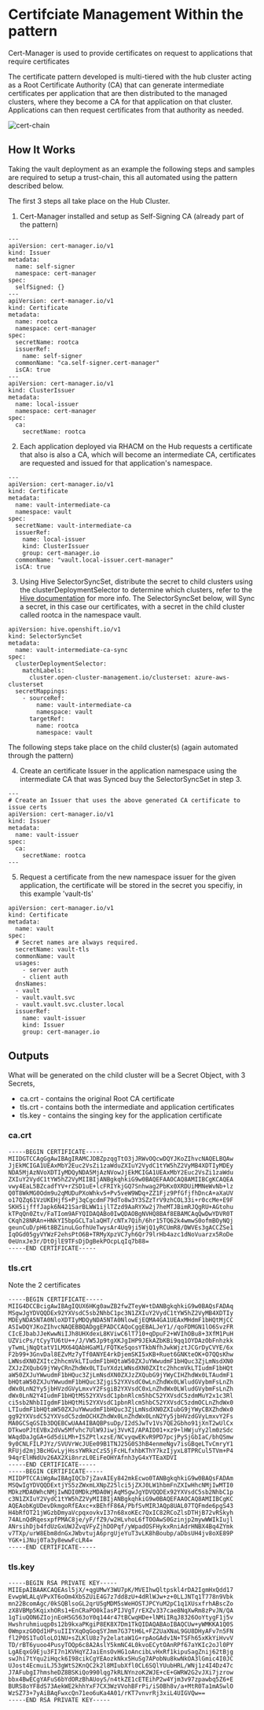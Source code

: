 # Certifciate Management Within the pattern
Cert-Manager is used to provide certificates on request to applications that require certificates

The certificate pattern developed is multi-tiered with the hub cluster acting as a Root Certificate Authority (CA) that can generate intermediate certificates per application that are then distributed to the managed clusters, where they become a CA for that application on that cluster. Applications can then request certificates from that authority as needed.

![cert-chain](cert-chain.png "Certificate Chain Pattern in use")

## How It Works
Taking the vault deployment as an example the following steps and samples are required to setup a trust-chain, this all automated using the pattern described below.

The first 3 steps all take place on the Hub Cluster.

1. Cert-Manager installed and setup as Self-Signing CA (already part of the pattern)
```
---
apiVersion: cert-manager.io/v1
kind: Issuer
metadata:
  name: self-signer
  namespace: cert-manager
spec:
  selfSigned: {}
---
apiVersion: cert-manager.io/v1
kind: Certificate
metadata:
  name: rootca
  namespace: cert-manager
spec:
  secretName: rootca
  issuerRef:
    name: self-signer
  commonName: "ca.self-signer.cert-manager"
  isCA: true
---  
apiVersion: cert-manager.io/v1
kind: ClusterIssuer
metadata:
  name: local-issuer
  namespace: cert-manager
spec:
  ca:
    secretName: rootca  
```

2. Each application deployed via RHACM on the Hub requests a certificate that also is also a CA, which will become an intermediate CA, certificates are requested and issued for that application's namespace.

```
---
apiVersion: cert-manager.io/v1
kind: Certificate
metadata:
  name: vault-intermediate-ca
  namespace: vault
spec:
  secretName: vault-intermediate-ca
  issuerRef:
    name: local-issuer
    kind: ClusterIssuer
    group: cert-manager.io
  commonName: "vault.local-issuer.cert-manager"
  isCA: true
```

3. Using Hive SelectorSyncSet, distribute the secret to child clusters using the clusterDeploymentSelector to determine which clusters, refer to the [Hive documentation] for more info.
The SelectorSyncSet below, will Sync a secret, in this case our certificates, with a secret in the child cluster called rootca in the namespace vault.

```
apiVersion: hive.openshift.io/v1
kind: SelectorSyncSet
metadata:
  name: vault-intermediate-ca-sync
spec:
  clusterDeploymentSelector:
    matchLabels:
      cluster.open-cluster-management.io/clusterset: azure-aws-clusterset
  secretMappings:
    - sourceRef:
        name: vault-intermediate-ca
        namespace: vault
      targetRef:
        name: rootca
        namespace: vault 
```
[Hive documentation]: https://github.com/openshift/hive/blob/master/docs/syncset.md


The following steps take place on the child cluster(s) (again automated through the pattern)

4. Create an certificate Issuer in the application namespace using the intermediate CA that was Synced buy the SelectorSyncSet in step 3.
```
---
# Create an Issuer that uses the above generated CA certificate to issue certs
apiVersion: cert-manager.io/v1
kind: Issuer
metadata:
  name: vault-issuer
spec:
  ca:
    secretName: rootca
---
```

5. Request a certificate from the new namespace issuer for the given application, the certificate will be stored in the secret you specifiy, in this example 'vault-tls'

```
apiVersion: cert-manager.io/v1
kind: Certificate
metadata:
  name: vault
spec:
  # Secret names are always required.
  secretName: vault-tls
  commonName: vault
  usages:
    - server auth
    - client auth  
  dnsNames:
  - vault
  - vault.vault.svc
  - vault.vault.svc.cluster.local
  issuerRef:
    name: vault-issuer
    kind: Issuer
    group: cert-manager.io
```

## Outputs
What will be generated on the child cluster will be a Secret Object, with 3 Secrets,
- ca.crt - contains the original Root CA certificate
- tls.crt - contains both the intermediate and application certificates
- tls.key - contains the singing key for the application certificate

### ca.crt
```
-----BEGIN CERTIFICATE-----
MIIDGTCCAgGgAwIBAgIRAMCJDBZpzqgTtO3jJRWvOQcwDQYJKoZIhvcNAQELBQAw
JjEkMCIGA1UEAxMbY2Euc2VsZi1zaWduZXIuY2VydC1tYW5hZ2VyMB4XDTIyMDEy
NDA5MjAzNVoXDTIyMDQyNDA5MjAzNVowJjEkMCIGA1UEAxMbY2Euc2VsZi1zaWdu
ZXIuY2VydC1tYW5hZ2VyMIIBIjANBgkqhkiG9w0BAQEFAAOCAQ8AMIIBCgKCAQEA
vwy4EaL5BZcadfYV+rZSD1uE+lcFRIYkjGQ7Snhwag2PbKx0XRDUiMMNeWvNb+lz
Q0T8WkMG0Odm9u2qMUDuPXoWhkv5+Pv5veW9WDq+ZZ1Fjz9PfGfjfhDncA+aXaUV
o17QZq61VzUKEHjfS+Pj3qCgcdmF79dTo8w3Y3SZzTrV9zhCOL33i+r0ccMe+E9F
SKH5ijfffJapk6N421SarBLWW1ijlTZzd9AaRYXw2j7heMTJBimRJQgRU+AGtohu
kTPqQn0Ztv/FaTIom9AFYQIDAQABo0IwQDAOBgNVHQ8BAf8EBAMCAqQwDwYDVR0T
CKqh28NRAn+HNkYI5bpGCLTalaQHT/cNTx7Qih/6hr15TQ62k4wmwS0ofmBOyNQj
geunCuD/pH6t8BZinuLGofhUeTwysAr4Uq9ji5WjQ1yRCUmR8/DWVEs3gACCZSe1
IqOGd05gyVYWzF2ehsPtO6B+TRMyXpzVC7yh6Qr79lrHb4azc1dNoVuarzx5RoDe
0eUnxJe3r/DtOjlE9TFsDjDgBekPOcpLqIq7b88=
-----END CERTIFICATE-----
```
### tls.crt
Note the 2 certificates
```
-----BEGIN CERTIFICATE-----
MIIG4DCCBcigAwIBAgIQUX6HKg0awZB2fwZTeyW+tDANBgkqhkiG9w0BAQsFADAq
MSgwJgYDVQQDEx92YXVsdC5sb2NhbC1pc3N1ZXIuY2VydC1tYW5hZ2VyMB4XDTIy
MDEyNDA5NTA0NloXDTIyMDQyNDA5NTA0NlowEjEQMA4GA1UEAxMHdmF1bHQtMjCC
ASIwDQYJKoZIhvcNAQEBBQADggEPADCCAQoCggEBALJeY1//qoFDMGN1lO6SvzFR
CIcEJbabJJeKwwNiIJh8UHXdexL8KViwC6lT710+qDpuF2+WVIhOBu8+3XfM1PuH
UZVicPs/tCyyTU6tU++/J/VW5Jp9tgXKJgIHP9JEkAZbKBi9qq1OYDAzObFnhzkk
yTwmLjNqQtatV1LMX64QAbHGaM1/FQTKeSqosYTkbNfhJwkWjztJCGrDyCVYE/6x
F2b99+3GnvDal8EZvMz7yTf0ANYE4rkDjemSKI5xKB+Ruet6GNKteOK+O7QQsKhw
LWNsdXN0ZXItc2hhcmVkLTIudmF1bHQtaW50ZXJuYWwudmF1bHQuc3ZjLmNsdXN0
ZXJzZXQubG9jYWyCRnZhdWx0LTIuYXdzLWNsdXN0ZXItc2hhcmVkLTIudmF1bHQt
aW50ZXJuYWwudmF1bHQuc3ZjLmNsdXN0ZXJzZXQubG9jYWyCIHZhdWx0LTAudmF1
bHQtaW50ZXJuYWwudmF1bHQuc3Zjgi52YXVsdC0wLnZhdWx0LWludGVybmFsLnZh
dWx0LnN2Yy5jbHVzdGVyLmxvY2FsgiB2YXVsdC0xLnZhdWx0LWludGVybmFsLnZh
dWx0LnN2Y4IudmF1bHQtMS52YXVsdC1pbnRlcm5hbC52YXVsdC5zdmMuY2x1c3Rl
ci5sb2NhbIIgdmF1bHQtMi52YXVsdC1pbnRlcm5hbC52YXVsdC5zdmOCLnZhdWx0
LTIudmF1bHQtaW50ZXJuYWwudmF1bHQuc3ZjLmNsdXN0ZXIubG9jYWyCBXZhdWx0
gg92YXVsdC52YXVsdC5zdmOCHXZhdWx0LnZhdWx0LnN2Yy5jbHVzdGVyLmxvY2Fs
MA0GCSqGSIb3DQEBCwUAA4IBAQBPsuDp/I2dSJwTv1Vs7QE2Gbho91jXnT2wUlCx
DTkwoPJtEVBx2dVw5Mfvhc7UlW9Jiwj3VvKI/APAID01+xz9+lHWjuYy2lm0zSdc
WAqdDaJgGA+Gd5diLMh+ISZPtlxzsE/NCvyqwEKvR9PD7pcjPySjGbIaC/bhQSmw
9y0CNLFILPJYz/SVUVrWcJUEe09B1TNJ25G0S3hB4enmeNgv7isGBqeLTvCmryY1
RFUjd2mj3BcHGvLyjHssYWRkzCzS5jFcHLfxhbKThY7kzIjyxL8TPRCul5TVm+P4
94qrElHNdUv26AX2Xi8nrzL0EiFeOHYAfnh3yG4xYTEaXDVI
-----END CERTIFICATE-----
-----BEGIN CERTIFICATE-----
MIIDPTCCAiWgAwIBAgIQCb7jZavAIEy842mkEcwo0TANBgkqhkiG9w0BAQsFADAm
MSQwIgYDVQQDExtjYS5zZWxmLXNpZ25lci5jZXJ0LW1hbmFnZXIwHhcNMjIwMTI0
MDkzMDA0WhcNMjIwNDI0MDkzMDA0WjAqMSgwJgYDVQQDEx92YXVsdC5sb2NhbC1p
c3N1ZXIuY2VydC1tYW5hZ2VyMIIBIjANBgkqhkiG9w0BAQEFAAOCAQ8AMIIBCgKC
AQEAobKgUDevDkmgoRfEAxc+xBEhfF86A/PbfSvMIRJAQp8UAL07TQFmde6pgS43
H4bRfOT21jWGzbDmyaVcpqxovkvI37n68xoKEc7QxIC82RCoZlsDTHjB72vRSkyh
74ALnQdRqesxpfPMAC8je/yF/fZ9/w2HLvhoL6fTOOAwS0Gzinjp2mywWWIkIujl
ANrsihDjb4fdUzGxUWJZvqVFyZjhDOPqf/yWpadOSFHykxRniAdrHNBX4Bq4ZYmk
v7TXp/urW8Ebm8dnGxJWbvtujA6prgUjeYuT3vLK8hBoubp/aDbsUH4jv8oXE89P
YGK+iJNuj0Ta3y8ewwFcLR4=
-----END CERTIFICATE-----
```
### tls.key
```
-----BEGIN RSA PRIVATE KEY-----
MIIEpAIBAAKCAQEAsl5jX/+qgUMwY3WU7pK/MVEIhwQltpskl4rDA2IgmHxQdd17
EvwpWLALqVPvXT6oOm4Xb5ZUiE4G7z7dd8zU+4dRlWJw+z+0LLJNTq1T778n9Vbk
mn22BcomAgc/0kSQBlsoGL2qrU5gMDM5sWeHOSTJPCYuM2pC1q1XUsxfrhABscZo
zX8VBMp5KqixhORs1+EnCRaPO0kIasPIJVgT/rEXZv337cae8NqXwRm8zPvJN/QA
1gTiuQON6ZIojnEoH5G563oY0q144r47tBCwqHDe+lNMiIRqJ8326OoYtygF1j5v
Hwshruhmiuqp0s12b9kxaPKgiP8EK8X7Dm1TkQIDAQABAoIBAQCUw+yWMKKA1Q0S
0WmpxzG0Qd1HPsuIIIYXqOqGoqSYJmm7G37tH6L+FZ2UaXNaL9GU8DHyAFv7n5FN
fl2P0S1TuOloLO1NU+sZLKlU8z7y2elataW1G+rpAoGAdv1N+TSFh65xKkYiHvvV
TD/rBT6yuoo4PusyTOQp6c8A2AslY5kmNC4L0kvoECytOAnRPf67aYKIc2oJl0PY
LgAEqxG9Eju3FI7n1KVHqYZJaiEnsOvHG1oAncibLvHxRf1kipuSagZnij62tBjg
swJhi7tYqu2iHqck6I98cikCgYEAozkNkx5HuSg7APobNu8kwNkOA3lGmic4I0JC
UJost4EcmuiLJ53gWtS2KnQC2k2l8MIubXfl0CL6SQlYUubHRL/WNj1z4I4Dz47c
J7AFubgI7hmsheDZ8BSKiQo990lqg7kRLNYnzoK2WJE+cE+GWRW2G2vJXi7jzrow
bbx4BwECgYAFuS6bYdORzBhAUoyS/n4tkZE1cETEihP2w4Yjm3v97zpawbq5Z6+E
BURS8oYF8dS73AekWE2khhYxF7CX3WzVVohBFrPi/iS0Bh8v/a+MtR0Ta1mASwlO
WzSZ73+7yAiBAqFwxcQn71eo6uKa4A01/rKT7vnvrRj3xiL4UIGVQw==
-----END RSA PRIVATE KEY-----
```